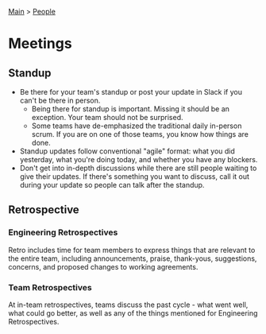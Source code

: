 [Main](../README.md) >
[People](./README.md)

# Meetings

## Standup

- Be there for your team's standup or post your update in Slack if you can't be
  there in person.
  - Being there for standup is important. Missing it should be an exception.
    Your team should not be surprised.
  - Some teams have de-emphasized the traditional daily in-person scrum. If you
    are on one of those teams, you know how things are done.
- Standup updates follow conventional "agile" format: what you did yesterday,
  what you're doing today, and whether you have any blockers.
- Don't get into in-depth discussions while there are still people waiting to
  give their updates. If there's something you want to discuss, call it out
  during your update so people can talk after the standup.

## Retrospective

### Engineering Retrospectives

Retro includes time for team members to express things that are relevant to
the entire team, including announcements, praise, thank-yous, suggestions,
concerns, and proposed changes to working agreements.

### Team Retrospectives

At in-team retrospectives, teams discuss the past cycle - what went well, what
could go better, as well as any of the things mentioned for Engineering
Retrospectives.
